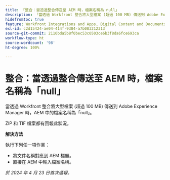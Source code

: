 ```yaml
---
title: 「整合：當透過整合傳送至 AEM 時，檔案名稱為 null」
description: 「當透過 Workfront 整合將大型檔案 (超過 100 MB) 傳送到 Adobe Experience Manager 時，AEM 中的檔案名稱為 null。」
hidefromtoc: true
feature: Workfront Integrations and Apps, Digital Content and Documents
exl-id: c2d15424-ae04-414f-9384-a7b083212313
source-git-commit: 2110bda5b8f0bec53c0503ce6b3f8da6fce693ca
workflow-type: ht
source-wordcount: '98'
ht-degree: 100%

---
```


# 整合：當透過整合傳送至 AEM 時，檔案名稱為「null」

當透過 Workfront 整合將大型檔案 (超過 100 MB) 傳送到 Adobe Experience Manager 時，AEM 中的檔案名稱為「null」。

ZIP 和 TIF 檔案都有回報此狀況。

**解決方法**

執行下列任一項作業：

* 將文件名稱對應到 AEM 標題。
* 直接在 AEM 中輸入檔案名稱。

_於 2024 年 4 月 23 日首次通報。_

